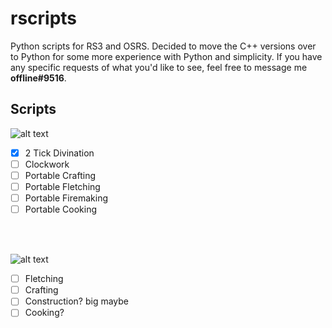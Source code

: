 # rscripts
Python scripts for RS3 and OSRS. Decided to move the C++ versions over to Python for some more experience with Python and simplicity. If you have any specific requests of what you'd like to see, feel free to message me **offline#9516**.

## Scripts

![alt text](https://camo.githubusercontent.com/ab0920b3bf41df826c18cd5d554f3bb8a380e9f0b676ca26efb31e69378f3363/687474703a2f2f7777772e73696d706c65696d616765726573697a65722e636f6d2f5f75706c6f6164732f70686f746f732f62323736393664302f72756e6573636170652d69636f6e2d325f33302e706e67)
- [X] 2 Tick Divination
- [ ] Clockwork
- [ ] Portable Crafting
- [ ] Portable Fletching
- [ ] Portable Firemaking
- [ ] Portable Cooking

<br/>
<br/>

![alt text](https://camo.githubusercontent.com/044fb963f625fbd36ee4146fba210b74d804fe66523459743e1e1fad035b1d83/687474703a2f2f7777772e73696d706c65696d616765726573697a65722e636f6d2f5f75706c6f6164732f70686f746f732f62323736393664302f6f7372732d6c6f676f5f315f31352e706e67)
- [ ] Fletching
- [ ] Crafting
- [ ] Construction? big maybe
- [ ] Cooking?
